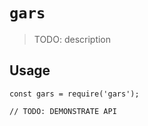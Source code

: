 # `gars`

> TODO: description

## Usage

```
const gars = require('gars');

// TODO: DEMONSTRATE API
```
